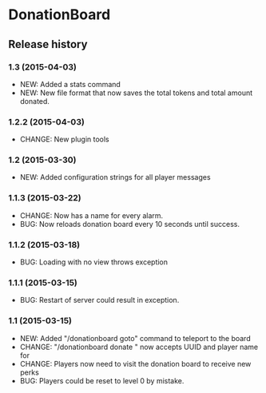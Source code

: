 # DonationBoard

## Release history

### 1.3 (2015-04-03)

* NEW: Added a stats command
* NEW: New file format that now saves the total tokens and total amount donated.

### 1.2.2 (2015-04-03)

* CHANGE: New plugin tools

### 1.2 (2015-03-30)

* NEW: Added configuration strings for all player messages

### 1.1.3 (2015-03-22)

* CHANGE: Now has a name for every alarm.
* BUG: Now reloads donation board every 10 seconds until success.

### 1.1.2 (2015-03-18)

* BUG: Loading with no view throws exception

### 1.1.1 (2015-03-15)

* BUG: Restart of server could result in exception.

### 1.1 (2015-03-15)

* NEW: Added "/donationboard goto" command to teleport to the board
* CHANGE: "/donationboard donate <player> <tokens>" now accepts UUID and player name for <player>
* CHANGE: Players now need to visit the donation board to receive new perks
* BUG: Players could be reset to level 0 by mistake.


